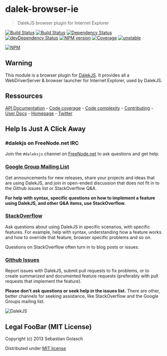dalek-browser-ie
=====================

> DalekJS browser plugin for Internet Explorer

[![Build Status](https://travis-ci.org/dalekjs/dalek-browser-ie.png)](https://travis-ci.org/dalekjs/dalek-browser-ie)
[![Build Status](https://drone.io/github.com/dalekjs/dalek-browser-ie/status.png)](https://drone.io/github.com/dalekjs/dalek-browser-ie/latest)
[![Dependency Status](https://david-dm.org/dalekjs/dalek-browser-ie.png)](https://david-dm.org/dalekjs/dalek-browser-ie)
[![devDependency Status](https://david-dm.org/dalekjs/dalek-browser-ie/dev-status.png)](https://david-dm.org/dalekjs/dalek-browser-ie#info=devDependencies)
[![NPM version](https://badge.fury.io/js/dalek-browser-ie.png)](http://badge.fury.io/js/dalek-browser-ie)
[![Coverage](http://dalekjs.github.io/dalekjs.com/package/dalek-browser-ie/master/coverage/coverage.png)](http://dalekjs.github.io/dalekjs.com/package/dalek-browser-ie/master/coverage/index.html)
[![unstable](https://rawgithub.com/hughsk/stability-badges/master/dist/unstable.svg)](http://github.com/hughsk/stability-badges)

[![NPM](https://nodei.co/npm/dalek-browser-ie.png)](https://nodei.co/npm/dalek-browser-ie/)

## Warning

This module is a browser plugin for [DalekJS](//github.com/dalekjs/dalek).
It provides all a WebDriverServer & browser launcher for Internet Explorer, used by DalekJS.

## Ressources

[API Documentation](http://dalekjs.com/package/dalek-browser-ie/master/api/index.html) -
[Code coverage](http://dalekjs.com/package/dalek-browser-ie/master/coverage/index.html) -
[Code complexity](http://dalekjs.com/package/dalek-browser-ie/master/complexity/index.html) -
[Contributing](https://github.com/dalekjs/dalek-browser-ie/blob/master/CONTRIBUTING.md) -
[User Docs](http://dalekjs.com/docs/master/browser/ie.html) -
[Homepage](http://dalekjs.com) -
[Twitter](http://twitter.com/dalekjs)

## Help Is Just A Click Away

### #dalekjs on FreeNode.net IRC

Join the `#daleksjs` channel on [FreeNode.net](http://freenode.net) to ask questions and get help.

### [Google Group Mailing List](https://groups.google.com/forum/#!forum/dalekjs)

Get announcements for new releases, share your projects and ideas that are
using DalekJS, and join in open-ended discussion that does not fit in
to the Github issues list or StackOverflow Q&A.

**For help with syntax, specific questions on how to implement a feature
using DalekJS, and other Q&A items, use StackOverflow.**

### [StackOverflow](http://stackoverflow.com/questions/tagged/dalekjs)

Ask questions about using DalekJS in specific scenarios, with
specific features. For example, help with syntax, understanding how a feature works and
how to override that feature, browser specific problems and so on.

Questions on StackOverflow often turn in to blog posts or issues.

### [Github Issues](//github.com/dalekjs/dalek-browser-ie/issues)

Report issues with DalekJS, submit pull requests to fix problems, or to
create summarized and documented feature requests (preferably with pull
requests that implement the feature).

**Please don't ask questions or seek help in the issues list.** There are
other, better channels for seeking assistance, like StackOverflow and the
Google Groups mailing list.

![DalekJS](https://raw.github.com/dalekjs/dalekjs.com/master/img/logo.jpg)

## Legal FooBar (MIT License)

Copyright (c) 2013 Sebastian Golasch

Distributed under [MIT license](https://github.com/dalekjs/dalek-browser-ie/blob/master/LICENSE-MIT)


